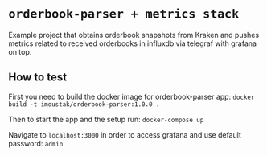 # `orderbook-parser + metrics stack`

Example project that obtains orderbook snapshots from Kraken and pushes metrics related to received orderbooks in influxdb via telegraf with grafana on top.

## How to test

First you need to build the docker image for orderbook-parser app:
`docker build -t imoustak/orderbook-parser:1.0.0 .`

Then to start the app and the setup run: 
`docker-compose up`  

Navigate to `localhost:3000` in order to access grafana and use default password: `admin`